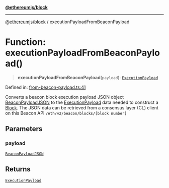 [**@ethereumjs/block**](../README.md)

***

[@ethereumjs/block](../README.md) / executionPayloadFromBeaconPayload

# Function: executionPayloadFromBeaconPayload()

> **executionPayloadFromBeaconPayload**(`payload`): [`ExecutionPayload`](../type-aliases/ExecutionPayload.md)

Defined in: [from-beacon-payload.ts:41](https://github.com/ethereumjs/ethereumjs-monorepo/blob/master/packages/block/src/from-beacon-payload.ts#L41)

Converts a beacon block execution payload JSON object [BeaconPayloadJSON](../type-aliases/BeaconPayloadJSON.md) to the [ExecutionPayload](../type-aliases/ExecutionPayload.md) data needed to construct a [Block](../classes/Block.md).
The JSON data can be retrieved from a consensus layer (CL) client on this Beacon API `/eth/v2/beacon/blocks/[block number]`

## Parameters

### payload

[`BeaconPayloadJSON`](../type-aliases/BeaconPayloadJSON.md)

## Returns

[`ExecutionPayload`](../type-aliases/ExecutionPayload.md)
